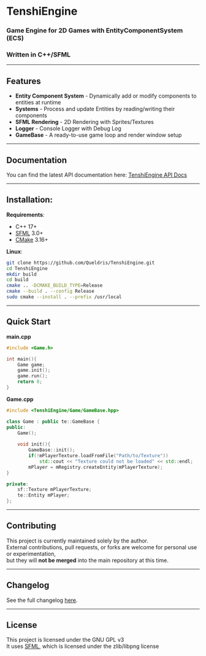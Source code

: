 # TenshiEngine
### Game Engine for 2D Games with EntityComponentSystem (ECS)
### Written in C++/SFML

---

## Features
- **Entity Component System** - Dynamically add or modify components to entities at runtime
- **Systems** - Process and update Entities by reading/writing their components
- **SFML Rendering** - 2D Rendering with Sprites/Textures
- **Logger** - Console Logger with Debug Log
- **GameBase** - A ready-to-use game loop and render window setup

---

## Documentation
You can find the latest API documentation here: [TenshiEngine API Docs](https://Queldris.github.io/TenshiEngine/)

---

## Installation:
**Requirements**:
- C++ 17+
- [SFML](https://www.sfml-dev.org/) 3.0+
- [CMake](https://cmake.org/) 3.16+

**Linux**:
```bash
git clone https://github.com/Queldris/TenshiEngine.git
cd TenshiEngine
mkdir build
cd build
cmake .. -DCMAKE_BUILD_TYPE=Release
cmake --build . --config Release
sudo cmake --install . --prefix /usr/local

```

---

## Quick Start
**main.cpp**
``` cpp
#include <Game.h>

int main(){
    Game game;
    game.init();
    game.run();
    return 0;
}
```

**Game.cpp**
``` cpp
#include <TenshiEngine/Game/GameBase.hpp>

class Game : public te::GameBase {
public:
    Game();
    
    void init(){
        GameBase::init();
        if(!mPlayerTexture.loadFromFile("Path/to/Texture"))
            std::cout << "Texture could not be loaded" << std::endl;
        mPlayer = mRegistry.createEntity(mPlayerTexture);
}

private:
    sf::Texture mPlayerTexture;
    te::Entity mPlayer;
};
```
---

## Contributing
This project is currently maintained solely by the author.  
External contributions, pull requests, or forks are welcome for personal use or experimentation,  
but they will **not be merged** into the main repository at this time.

---

## Changelog
See the full changelog [here](CHANGELOG.md).

---

## License
This project is licensed under the GNU GPL v3  
It uses [SFML](https://www.sfml-dev.org/), which is licensed under the zlib/libpng license
